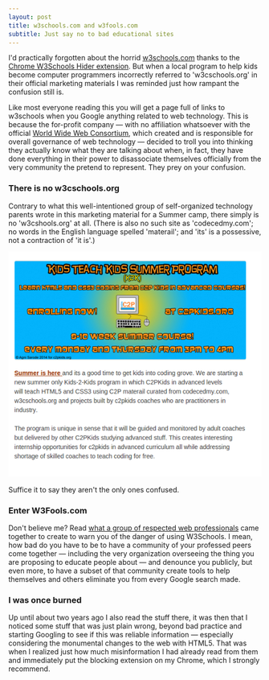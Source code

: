 ```yaml
---
layout: post
title: w3schools.com and w3fools.com
subtitle: Just say no to bad educational sites
---
```


I'd practically forgotten about the horrid
[w3schools.com](http://w3schools.com)
thanks to the [Chrome W3Schools Hider
extension](https://chrome.google.com/webstore/detail/w3schools-hider/igiahejkpbnbnekdaefddmdceocmjpll).
But when a local program to help kids become computer programmers
incorrectly referred to 'w3cschools.org' in their official marketing
materials I was reminded just how rampant the confusion still is.

Like most everyone reading this you will get a page full of links to
w3schools when you Google anything related to web technology. This is
because the for-profit company &mdash; with no affiliation whatsoever with
the official [World Wide Web Consortium](http://www.w3.org/), which created and is responsible for
overall governance of web technology &mdash; decided to troll you into
thinking they actually know what they are talking about when, in fact, they
have done everything in their power to disassociate themselves officially
from the very community the pretend to represent. They prey on your
confusion.

### There is no w3cschools.org

Contrary to what this well-intentioned group of self-organized technology
parents wrote in this marketing material for a Summer camp, there
simply is no 'w3cshools.org' at all. (There is also no such site as
'codecedmy.com'; no words in the English language spelled 'materail';
and 'its' is a possessive, not a contraction of 'it is'.)

![w3cshools.org](/images/c2pkids.png)

Suffice it to say they aren't the only ones confused.

### Enter W3Fools.com

Don't believe me? Read [what a group of respected web
professionals](http://w3fools.com) came together to create to warn you
of the danger of using W3Schools. I mean, how bad do you have to be to
have a community of your professed peers come together &mdash; including
the very organization overseeing the thing you are proposing to educate
people about &mdash; and denounce you publicly, but even more, to have
a subset of that community create tools to help themselves and others
eliminate you from every Google search made.

### I was once burned

Up until about two years ago I also read the stuff there, it was then that
I noticed some stuff that was just plain wrong, beyond bad practice and
starting Googling to see if this was reliable information &mdash; especially
considering the monumental changes to the web with HTML5. That was when
I realized just how much misinformation I had already read from them and
immediately put the blocking extension on my Chrome, which I strongly
recommend.
